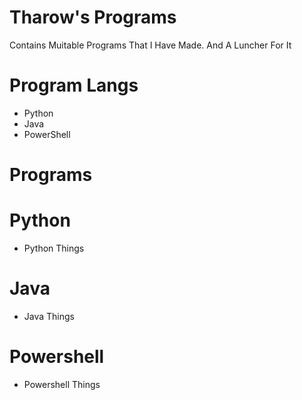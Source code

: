 # Tharow's Programs
Contains Muitable Programs That I Have Made.
And A Luncher For It

#  Program Langs
- Python
- Java
- PowerShell

# Programs
#  Python
 - Python Things
#  Java
 + Java Things
#  Powershell
 - Powershell Things
